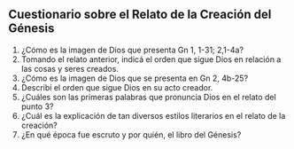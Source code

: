 ## Cuestionario sobre el Relato de la Creación del Génesis
1. ¿Cómo es la imagen de Dios que presenta Gn 1, 1-31; 2,1-4a?
2. Tomando el relato anterior, indicá el orden que sigue Dios en relación a las cosas y seres creados. 
3. ¿Cómo es la imagen de Dios que se presenta en Gn 2, 4b-25?
4. Describí el orden que sigue Dios en su acto creador. 
5. ¿Cuáles son las primeras palabras que pronuncia Dios en el relato del punto 3?
6. ¿Cuál es la explicación de tan diversos estilos literarios en el relato de la creación?
7. ¿En qué época fue escruto y por quién, el libro del Génesis?